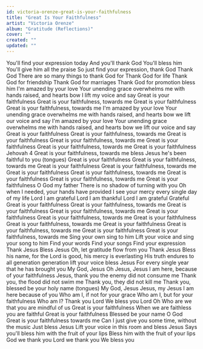 ```yaml
---
id: victoria-orenze-great-is-your-faithfulness
title: "Great Is Your Faithfulness"
artist: "Victoria Orenze"
album: "Gratitude (Reflections)"
cover: ""
created: ""
updated: ""
---
```


You'll find your expression today
And you'll thank God
You'll bless him
You'll give him all the praise
So just find your expression, thank God
Thank God
There are so many things to thank God for
Thank God for life
Thank God for friendship
Thank God for marriages
Thank God for promotion
bless him
I'm amazed by your love
Your unending grace overwhelms me
with hands raised, and hearts bow
I lift my voice and say
Great is your faithfulness
Great is your faithfulness, towards me
Great is your faithfulness
Great is your faithfulness, towards me
I'm amazed by your love
Your unending grace overwhelms me
with hands raised, and hearts bow
we lift our voice and say
I'm amazed by your love
Your unending grace overwhelms me
with hands raised, and hearts bow
we lift our voice and say
Great is your faithfulness
Great is your faithfulness, towards me
Great is your faithfulness
Great is your faithfulness, towards me
Great is your faithfulness
Great is your faithfulness, towards me
Great is your faithfulness
Jehovah 4
Great is your faithfulness, towards me
bless Jesus he's been faithful to you
(tongues)
Great is your faithfulness
Great is your faithfulness, towards me
Great is your faithfulness
Great is your faithfulness, towards me
Great is your faithfulness
Great is your faithfulness, towards me
Great is your faithfulness
Great is your faithfulness, towards me
Great is your faithfulness
O God my father
There is no shadow of turning with you
Oh when I needed, your hands have provided
I see your mercy every single day of my life
Lord I am grateful
Lord I am thankful
Lord I am grateful
Grateful
Great is your faithfulness
Great is your faithfulness, towards me
Great is your faithfulness
Great is your faithfulness, towards me
Great is your faithfulness
Great is your faithfulness, towards me
Great is your faithfulness
Great is your faithfulness, towards me
Great is your faithfulness
Great is your faithfulness, towards me
Great is your faithfulness
Great is your faithfulness, towards me
Sing your own sing to him
Lift your voice and sing your song to him
Find your words
Find your songs
Find your expression
Thank Jesus
Bless Jesus
Oh, let gratitude flow from you
Thank Jesus
Bless his name, for the Lord is good, his mercy is everlasting
His truth endures to all generation
generation
lift your voice
bless Jesus
For every single year that he has brought you
My God, Jesus
Oh Jesus,
Jesus
I am here, because of your faithfulness
Jesus, thank you the enemy did not consume me
Thank you, the flood did not swim me
Thank you, they did not kill me
Thank you, blessed be your holy name
(tongues)
My God, Jesus
Jesus, my Jesus
I am here because of you
Who am I, if not for your grace
Who am I, but for your faithfulness
Who am I?
Thank you Lord
We bless you Lord Oh
Who are we that you are mindful of us
Great is your faithfulness
When we are faithless you are faithful
Great is your faithfulness
Blessed be your name O God
Great is your faithfulness towards me
Can I just give you some time, without the music
Just bless Jesus
Lift your voice in this room and bless Jesus
Says you'll bless him with the fruit of your lips
Bless him with the fruit of your lips
God we thank you
Lord we thank you
We bless you